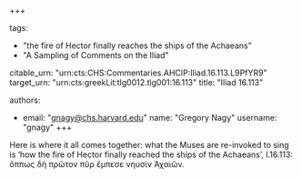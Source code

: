 +++

tags:
- "the fire of Hector finally reaches the ships of the Achaeans"
- "A Sampling of Comments on the Iliad"

citable_urn: "urn:cts:CHS:Commentaries.AHCIP:Iliad.16.113.L9PfYR9"
target_urn: "urn:cts:greekLit:tlg0012.tlg001:16.113"
title: "Iliad 16.113"

authors:
- email: "gnagy@chs.harvard.edu"
  name: "Gregory Nagy"
  username: "gnagy"
+++

<p>Here is where it all comes together: what the Muses are re-invoked to sing is ‘how the fire of Hector finally reached the ships of the Achaeans’, I.16.113: ὅππως δὴ πρῶτον πῦρ ἔμπεσε νηυσὶν Ἀχαιῶν.</p>